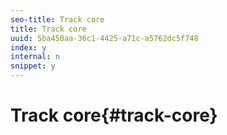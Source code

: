 ```yaml
---
seo-title: Track core
title: Track core
uuid: 5ba450aa-36c1-4425-a71c-a5762dc5f748
index: y
internal: n
snippet: y
---
```


# Track core{#track-core}

